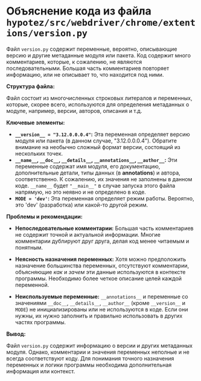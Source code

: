 # Объяснение кода из файла `hypotez/src/webdriver/chrome/extentions/version.py`

Файл `version.py` содержит переменные, вероятно, описывающие версию и другие метаданные модуля или пакета.  Код содержит много комментариев, которые, к сожалению, не являются последовательными.  Большая часть комментариев повторяет информацию, или не описывает то, что находится под ними.

**Структура файла:**

Файл состоит из многочисленных строковых литералов и переменных, которые, скорее всего, используются для определения метаданных о модуле, например, версии, авторов, описания и т.д.

**Ключевые элементы:**

* **`__version__ = "3.12.0.0.0.4"`:**  Эта переменная определяет версию модуля или пакета (в данном случае, "3.12.0.0.0.4").  Обратите внимание на необычно сложный формат версии, состоящий из нескольких точек.
* **`__name__`, `__doc__`, `__details__`, `__annotations__`, `__author__`:** Эти переменные содержат имя модуля, его документацию, дополнительные детали, типы данных (в __annotations__) и автора, соответственно.  К сожалению, их значения не заполнены в данном коде.  `__name__` будет `"__main__"` в случае запуска этого файла напрямую, но это неявно и не определено в коде.
* **`MODE = 'dev'`:**  Эта переменная определяет режим работы. Вероятно, это 'dev' (разработка) или какой-то другой режим.

**Проблемы и рекомендации:**

* **Непоследовательные комментарии:**  Большая часть комментариев не содержит точной и актуальной информации. Многие комментарии дублируют друг друга, делая код менее читаемым и понятным.

* **Неясность назначения переменных:**  Хотя можно предположить назначение большинства переменных, отсутствуют комментарии, объясняющие *как* и *зачем* эти данные используются в контексте программы. Необходимо более четкое описание целей каждой переменной.

* **Неиспользуемые переменные:**  `__annotations__`  и переменные со значениями `__doc__`, `__details__`, `__author__` (кроме `__version__` и `MODE`) не инициализированы или не используются в коде.  Если они нужны, их нужно заполнить и правильно использовать в других частях программы.

**Вывод:**

Файл `version.py` содержит информацию о версии и других метаданных модуля.  Однако, комментарии и значения переменных неполные и не всегда соответствуют коду.  Для понимания точного назначения переменных и логики программы необходима дополнительная информация или контекст.